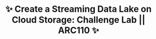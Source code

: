 <h1 align="center">
✨ Create a Streaming Data Lake on Cloud Storage: Challenge Lab || ARC110 ✨
</h1>

<div align="center">
